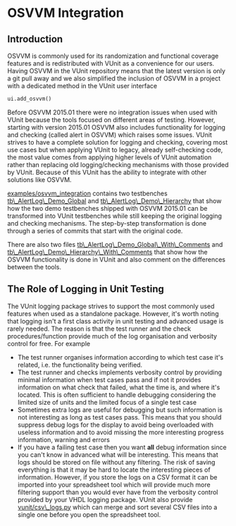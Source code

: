 # OSVVM Integration
## Introduction
OSVVM is commonly used for its randomization and functional coverage features and is redistributed with VUnit as a convenience for our users. Having OSVVM in the VUnit repository means that the latest version is only a git pull away and we also simplified the inclusion of OSVVM in a project with a dedicated method in the VUnit user interface

```python
ui.add_osvvm()
```

Before OSVVM 2015.01 there were no integration issues when used with VUnit because the tools focused on different areas of testing. However, starting with version 2015.01 OSVVM also includes functionality for logging and checking (called alert in OSVVM) which raises some issues. VUnit strives to have a complete solution for logging and checking, covering most use cases but when applying VUnit to legacy, already self-checking code, the most value comes from applying higher levels of VUnit automation rather than replacing old logging/checking mechanisms with those provided by VUnit. Because of this VUnit has the ability to integrate with other solutions like OSVVM.

[examples/osvvm\_integration](examples/osvvm_integration) contains two testbenches [tb\\_AlertLog\\_Demo_Global](examples/osvvm_integration/src/tb_AlertLog_Demo_Global.vhd) and [tb\\_AlertLog\\_Demo\\_Hierarchy](examples/osvvm_integration/src/tb_AlertLog_Demo_Hierarchy.vhd) that show how the two demo testbenches shipped with OSVVM 2015.01 can be transformed into VUnit testbenches while still keeping the original logging and checking mechanisms. The step-by-step transformation is done through a series of commits that start with the original code.

There are also two files [tb\\_AlertLog\\_Demo_Global\\_With\\_Comments](examples/osvvm_integration/src/tb_AlertLog_Demo_Global_With_Comments.vhd) and [tb\\_AlertLog\\_Demo\\_Hierarchy\\_With\\_Comments](examples/osvvm_integration/src/tb_AlertLog_Demo_Hierarchy_With_Comments.vhd) that show how the OSVVM functionality is done in VUnit and also comment on the differences between the tools.

## The Role of Logging in Unit Testing
The VUnit logging package strives to support the most commonly used features when used as a standalone package. However, it's worth noting that logging isn't a first class activity in unit testing and advanced usage is rarely needed. The reason is that the test runner and the check procedures/function provide much of the log organisation and verbosity control for free. For example

- The test runner organises information according to which test case it's related, i.e. the functionality being verified.
- The test runner and checks implements verbosity control by providing minimal information when test cases pass and if not it provides information on what check that failed, what the time is, and where it's located. This is often sufficient to handle debugging considering the limited size of units and the limited focus of a single test case
- Sometimes extra logs are useful for debugging but such information is not interesting as long as test cases pass. This means that you should suppress debug logs for the display to avoid being overloaded with useless information and to avoid missing the more interesting progress information, warning and errors
- If you have a failing test case then you want __all__ debug information since you can't know in advanced what will be interesting. This means that logs should be stored on file without any filtering. The risk of saving everything is that it may be hard to locate the interesting pieces of information. However, if you store the logs on a CSV format it can be imported into your spreadsheet tool which will provide much more filtering support than you would ever have from the verbosity control provided by your VHDL logging package. VUnit also provide [vunit/csv\\_logs.py](vunit/csv\\_logs.py) which can merge and sort several CSV files into a single one before you open the spreadsheet tool.